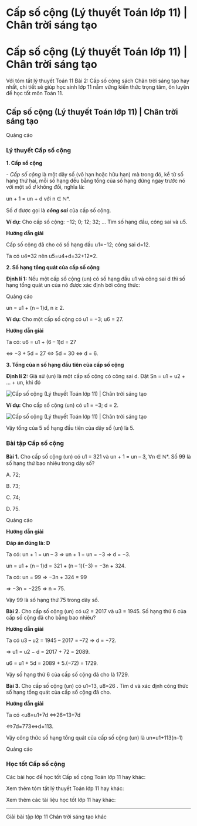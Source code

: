 # Cấp số cộng (Lý thuyết Toán lớp 11) | Chân trời sáng tạo

# Cấp số cộng (Lý thuyết Toán lớp 11) | Chân trời sáng tạo

Với tóm tắt lý thuyết Toán 11 Bài 2: Cấp số cộng sách Chân trời sáng tạo hay nhất, chi tiết sẽ giúp học sinh lớp 11 nắm vững kiến thức trọng tâm, ôn luyện để học tốt môn Toán 11.

## Cấp số cộng (Lý thuyết Toán lớp 11) | Chân trời sáng tạo

Quảng cáo

### **Lý thuyết Cấp số cộng**

**1\. Cấp số cộng**

\- _Cấp số cộng_ là một dãy số (vô hạn hoặc hữu hạn) mà trong đó, kể từ số hạng thứ hai, mỗi số hạng đều bằng tổng của số hạng đứng ngay trước nó với một số _d_ không đổi, nghĩa là:

un + 1 = un \+ d với n ∈ ℕ*.

Số _d_ được gọi là **_công sai_** của cấp số cộng.

**Ví dụ:** Cho cấp số cộng: −12; 0; 12; 32; ... Tìm số hạng đầu, công sai và u5.

**Hướng dẫn giải**

Cấp số cộng đã cho có số hạng đầu u1=−12; công sai d=12.

Ta có u4=32 nên u5=u4+d=32+12=2.

**2\. Số hạng tổng quát của cấp số cộng**

**Định lí 1:** Nếu một cấp số cộng (un) có số hạng đầu u1 và công sai d thì số hạng tổng quát un của nó được xác định bởi công thức:

Quảng cáo

un = u1 \+ (n – 1)d, n ≥ 2.

**Ví dụ:** Cho một cấp số cộng có u1 = −3; u6 = 27.

**Hướng dẫn giải**

Ta có: u6 = u1 \+ (6 – 1)d = 27 

⇔ −3 + 5d = 27 ⇔ 5d = 30 ⇔ d = 6.

**3\. Tổng của n số hạng đầu tiên của cấp số cộng**

**Định lí 2:** Giả sử (un) là một cấp số cộng có công sai d. Đặt Sn = u1 \+ u2 \+ ... + un, khi đó

![Cấp số cộng \(Lý thuyết Toán lớp 11\) | Chân trời sáng tạo](https://vietjack.com/toan-11-ct/images/ly-thuyet-bai-2-cap-so-cong.PNG)

**Ví dụ:** Cho cấp số cộng (un) có u1 = −3; d = 2.

![Cấp số cộng \(Lý thuyết Toán lớp 11\) | Chân trời sáng tạo](https://vietjack.com/toan-11-ct/images/ly-thuyet-bai-2-cap-so-cong-1.PNG)

Vậy tổng của 5 số hạng đầu tiên của dãy số (un) là 5.

### **Bài tập Cấp số cộng**

**Bài 1.** Cho cấp số cộng (un) có u1 = 321 và un + 1 = un – 3, ∀n ∈ ℕ*. Số 99 là số hạng thứ bao nhiêu trong dãy số?

A. 72;

B. 73;

C. 74;

D. 75.

Quảng cáo

**Hướng dẫn giải**

**Đáp án đúng là: D**

Ta có: un + 1 = un – 3 ⇒ un + 1 − un = −3 ⇒ d = −3.

un = u1 \+ (n – 1)d = 321 + (n – 1)(−3) = −3n + 324.

Ta có: un = 99 ⇒ −3n + 324 = 99 

⇒ −3n = −225 ⇒ n = 75.

Vậy 99 là số hạng thứ 75 trong dãy số.

**Bài 2.** Cho cấp số cộng (un) có u2 = 2017 và u3 = 1945. Số hạng thứ 6 của cấp số cộng đã cho bằng bao nhiêu?

**Hướng dẫn giải**

Ta có u3 – u2 = 1945 – 2017 = –72 ⇒ d = −72.

⇒ u1 = u2 − d = 2017 + 72 = 2089.

u6 = u1 \+ 5d = 2089 + 5.(−72) = 1729.

Vậy số hạng thứ 6 của cấp số cộng đã cho là 1729.

**Bài 3.** Cho cấp số cộng (un) có u1=13, u8=26 . Tìm d và xác định công thức số hạng tổng quát của cấp số cộng đã cho.

**Hướng dẫn giải**

Ta có <u8=u1+7d ⇔26=13+7d

⇔7d=773⇔d=113.

Vậy công thức số hạng tổng quát của cấp số cộng (un) là un=u1+113(n–1)

Quảng cáo

### **Học tốt Cấp số cộng**

Các bài học để học tốt Cấp số cộng Toán lớp 11 hay khác:

Xem thêm tóm tắt lý thuyết Toán lớp 11 hay khác:

Xem thêm các tài liệu học tốt lớp 11 hay khác:

* * *

Giải bài tập lớp 11 Chân trời sáng tạo khác
